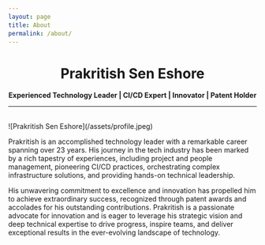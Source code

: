 ```yaml
---
layout: page
title: About
permalink: /about/
---
```

# <center>Prakritish Sen Eshore</center>
**<center>Experienced Technology Leader | CI/CD Expert | Innovator | Patent Holder</center>**
<hr /><br />
![Prakritish Sen Eshore](/assets/profile.jpeg)


Prakritish is an accomplished technology leader with a remarkable career spanning over 23 years. His journey in the tech industry has been marked by a rich tapestry of experiences, including project and people management, pioneering CI/CD practices, orchestrating complex infrastructure solutions, and providing hands-on technical leadership. 

His unwavering commitment to excellence and innovation has propelled him to achieve extraordinary success, recognized through patent awards and accolades for his outstanding contributions. Prakritish is a passionate advocate for innovation and is eager to leverage his strategic vision and deep technical expertise to drive progress, inspire teams, and deliver exceptional results in the ever-evolving landscape of technology.


